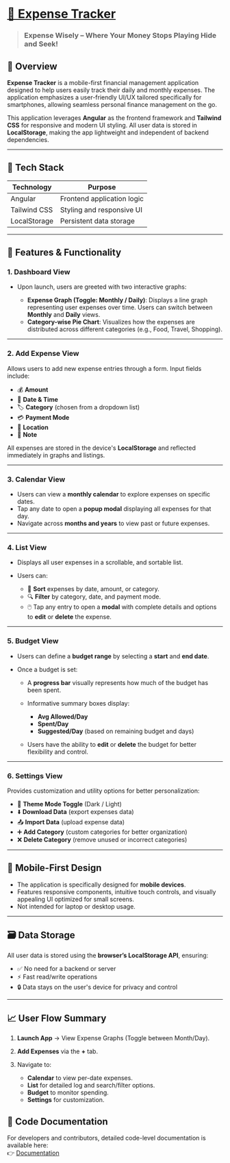 # [📘 Expense Tracker](https://exwise.vercel.app/)

>### Expense Wisely – Where Your Money Stops Playing Hide and Seek!

## 📌 Overview

**Expense Tracker** is a mobile-first financial management application designed to help users easily track their daily and monthly expenses. The application emphasizes a user-friendly UI/UX tailored specifically for smartphones, allowing seamless personal finance management on the go.

This application leverages **Angular** as the frontend framework and **Tailwind CSS** for responsive and modern UI styling. All user data is stored in **LocalStorage**, making the app lightweight and independent of backend dependencies.

---

## 🧰 Tech Stack

| Technology   | Purpose                    |
| ------------ | -------------------------- |
| Angular      | Frontend application logic |
| Tailwind CSS | Styling and responsive UI  |
| LocalStorage | Persistent data storage    |

---

## 📱 Features & Functionality

### 1. **Dashboard View**

* Upon launch, users are greeted with two interactive graphs:

  * **Expense Graph (Toggle: Monthly / Daily)**: Displays a line graph representing user expenses over time. Users can switch between **Monthly** and **Daily** views.
  * **Category-wise Pie Chart**: Visualizes how the expenses are distributed across different categories (e.g., Food, Travel, Shopping).

---

### 2. **Add Expense View**

Allows users to add new expense entries through a form. Input fields include:

* 💰 **Amount**
* 📅 **Date & Time**
* 🏷️ **Category** (chosen from a dropdown list)
* 💳 **Payment Mode**
* 📍 **Location**
* 📝 **Note**

All expenses are stored in the device's **LocalStorage** and reflected immediately in graphs and listings.

---

### 3. **Calendar View**

* Users can view a **monthly calendar** to explore expenses on specific dates.
* Tap any date to open a **popup modal** displaying all expenses for that day.
* Navigate across **months and years** to view past or future expenses.

---

### 4. **List View**

* Displays all user expenses in a scrollable, and sortable list.
* Users can:

  * 🧾 **Sort** expenses by date, amount, or category.
  * 🔍 **Filter** by category, date, and payment mode.
  * 🖱️ Tap any entry to open a **modal** with complete details and options to **edit** or **delete** the expense.

---

### 5. **Budget View**

* Users can define a **budget range** by selecting a **start** and **end date**.
* Once a budget is set:

  * A **progress bar** visually represents how much of the budget has been spent.
  * Informative summary boxes display:

    * **Avg Allowed/Day**
    * **Spent/Day**
    * **Suggested/Day** (based on remaining budget and days)
  * Users have the ability to **edit** or **delete** the budget for better flexibility and control.

---

### 6. **Settings View**

Provides customization and utility options for better personalization:

* 🎨 **Theme Mode Toggle** (Dark / Light)
* ⬇️ **Download Data** (export expenses data)
* 📤 **Import Data** (upload expense data)
* ➕ **Add Category** (custom categories for better organization)
* ❌ **Delete Category** (remove unused or incorrect categories)

---

## 📱 Mobile-First Design

* The application is specifically designed for **mobile devices**.
* Features responsive components, intuitive touch controls, and visually appealing UI optimized for small screens.
* Not intended for laptop or desktop usage.

---

## 🗃️ Data Storage

All user data is stored using the **browser’s LocalStorage API**, ensuring:

* ✅ No need for a backend or server
* ⚡ Fast read/write operations
* 🔒 Data stays on the user's device for privacy and control

---

## 📈 User Flow Summary

1. **Launch App** → View Expense Graphs (Toggle between Month/Day).
2. **Add Expenses** via the **+** tab.
3. Navigate to:

   * **Calendar** to view per-date expenses.
   * **List** for detailed log and search/filter options.
   * **Budget** to monitor spending.
   * **Settings** for customization.

## 📄 Code Documentation

For developers and contributors, detailed code-level documentation is available here:  
👉 [Documentation](https://devnamdev2003.github.io/ExpenseWise/documentation/)
